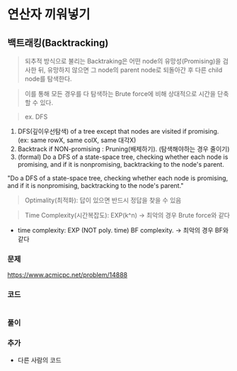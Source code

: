 연산자 끼워넣기
==========================================================================
백트래킹(Backtracking)
-------------------------------------------------------
> 되추적 방식으로 불리는 Backtraking은 어떤 node의 유망성(Promising)을 검사한 뒤, 유망하지 않으면 그 node의 parent node로 되돌아간 후 다른 child node를 탐색한다.

> 이를 통해 모든 경우를 다 탐색하는 Brute force에 비해 상대적으로 시간을 단축할 수 있다.

> ex. DFS
1. DFS(깊이우선탐색) of a tree except that nodes are visited if promising. (ex: same rowX, same colX, same 대각X)
2. Backtrack if NON-promising : Pruning(배제하기). (탐색해야하는 경우 줄이기)
3. (formal) Do a DFS of a state-space tree, checking whether each node is promising, and if it is nonpromising, backtracking to the node's parent.
   
"Do a DFS of a state-space tree, checking whether each node is promising, and if it is nonpromising, backtracking to the node's parent."

> Optimality(최적화): 답이 있으면 반드시 정답을 찾을 수 있음

> Time Complexity(시간복잡도): EXP(k^n) -> 최악의 경우 Brute force와 같다

- time complexity: EXP (NOT poly. time) BF complexity. -> 최악의 경우 BF와 같다

### 문제
https://www.acmicpc.net/problem/14888

### 코드

``` python

```

### 풀이


### 추가


+ 다른 사람의 코드
